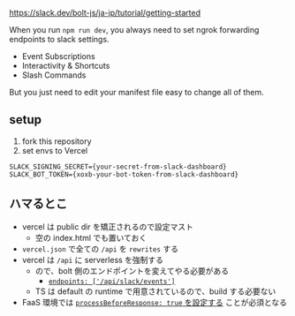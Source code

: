 
https://slack.dev/bolt-js/ja-jp/tutorial/getting-started

When you run `npm run dev`, you always need to set ngrok forwarding endpoints to slack settings.

- Event Subscriptions
- Interactivity & Shortcuts
- Slash Commands

But you just need to edit your manifest file easy to change all of them.

## setup

1. fork this repository
1. set envs to Vercel
```
SLACK_SIGNING_SECRET={your-secret-from-slack-dashboard}
SLACK_BOT_TOKEN={xoxb-your-bot-token-from-slack-dashboard}
```

## ハマるとこ

- vercel は public dir を矯正されるので設定マスト
  - 空の index.html でも置いておく
- `vercel.json` で全ての `/api` を `rewrites` する
- vercel は `/api` に serverless を強制する
  - ので、bolt 側のエンドポイントを変えてやる必要がある
    - [`endpoints: ['/api/slack/events']`](https://github.com/lidqqq/first-bolt-app/blob/main/src/slack/app.ts#L8)
  - TS は default の runtime で用意されているので、build する必要ない
- FaaS 環境では [`processBeforeResponse: true` を設定する](https://slack.dev/bolt-js/ja-jp/deployments/aws-lambda#:~:text=processbeforeresponse%3A%20true) ことが必須となる
